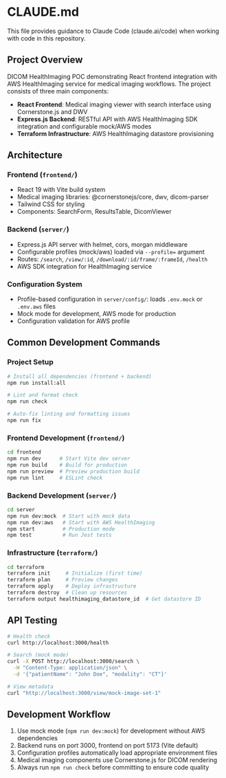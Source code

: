 # CLAUDE.md

This file provides guidance to Claude Code (claude.ai/code) when working with code in this repository.

## Project Overview

DICOM HealthImaging POC demonstrating React frontend integration with AWS HealthImaging service for medical imaging workflows. The project consists of three main components:

- **React Frontend**: Medical imaging viewer with search interface using Cornerstone.js and DWV
- **Express.js Backend**: RESTful API with AWS HealthImaging SDK integration and configurable mock/AWS modes
- **Terraform Infrastructure**: AWS HealthImaging datastore provisioning

## Architecture

### Frontend (`frontend/`)
- React 19 with Vite build system
- Medical imaging libraries: @cornerstonejs/core, dwv, dicom-parser
- Tailwind CSS for styling
- Components: SearchForm, ResultsTable, DicomViewer

### Backend (`server/`)
- Express.js API server with helmet, cors, morgan middleware
- Configurable profiles (mock/aws) loaded via `--profile=` argument
- Routes: `/search`, `/view/:id`, `/download/:id/frame/:frameId`, `/health`
- AWS SDK integration for HealthImaging service

### Configuration System
- Profile-based configuration in `server/config/`: loads `.env.mock` or `.env.aws` files
- Mock mode for development, AWS mode for production
- Configuration validation for AWS profile

## Common Development Commands

### Project Setup
```bash
# Install all dependencies (frontend + backend)
npm run install:all

# Lint and format check
npm run check

# Auto-fix linting and formatting issues
npm run fix
```

### Frontend Development (`frontend/`)
```bash
cd frontend
npm run dev      # Start Vite dev server
npm run build    # Build for production
npm run preview  # Preview production build
npm run lint     # ESLint check
```

### Backend Development (`server/`)
```bash
cd server
npm run dev:mock  # Start with mock data
npm run dev:aws   # Start with AWS HealthImaging
npm start         # Production mode
npm test          # Run Jest tests
```

### Infrastructure (`terraform/`)
```bash
cd terraform
terraform init     # Initialize (first time)
terraform plan     # Preview changes
terraform apply    # Deploy infrastructure
terraform destroy  # Clean up resources
terraform output healthimaging_datastore_id  # Get datastore ID
```

## API Testing
```bash
# Health check
curl http://localhost:3000/health

# Search (mock mode)
curl -X POST http://localhost:3000/search \
  -H "Content-Type: application/json" \
  -d '{"patientName": "John Doe", "modality": "CT"}'

# View metadata
curl "http://localhost:3000/view/mock-image-set-1"
```

## Development Workflow

1. Use mock mode (`npm run dev:mock`) for development without AWS dependencies
2. Backend runs on port 3000, frontend on port 5173 (Vite default)
3. Configuration profiles automatically load appropriate environment files
4. Medical imaging components use Cornerstone.js for DICOM rendering
5. Always run `npm run check` before committing to ensure code quality